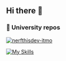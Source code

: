 ## Hi there 👋

### 🏢 University repos
[![nerfthisdev-itmo](https://img.shields.io/badge/GitHub-nerfthisdev_itmo-181717?style=for-the-badge&logo=github)]((https://github.com/nerfthisdev-itmo))


[![My Skills](https://skillicons.dev/icons?i=java,go,ts,react,git,docker,c,python&theme=light)](https://skillicons.dev)
